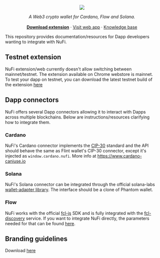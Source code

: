 <p align="center">
  <img src="https://user-images.githubusercontent.com/4980147/195957121-a23e667c-1acc-431c-951e-d752d42db594.png" /></p>
  <p align="center">
    <i>A Web3 crypto wallet for Cardano, Flow and Solana.</i>
    <br />
    <br />
    <a href="https://chrome.google.com/webstore/detail/nufi/gpnihlnnodeiiaakbikldcihojploeca"><strong>Download extension</strong></a>
    ·
    <a href="https://nu.fi">Visit web app</a>
    ·
    <a href="https://support.nu.fi/support/home">Knowledge base</a>

  </p>
</p>

This repository provides documentation/resources for Dapp developers wanting to integrate with NuFi.

## Testnet extension

NuFi extension/web currently doesn't allow switching between mainnet/testnet. The extension available on Chrome webstore is mainnet. To test your dapp on testnet, you can download the latest testnet build of the extension [here](https://assets.nu.fi/extension/testnet/nufi-cwe-testnet-latest.zip)

## Dapp connectors

NuFi offers several Dapp connectors allowing it to interact with Dapps across multiple blockchains. Below are instructions/resources clarifying how to integrate them.

### Cardano

NuFi's Cardano connector implements the [CIP-30](https://github.com/cardano-foundation/CIPs/tree/master/CIP-0030) standard and the API should behave the same as Flint wallet's CIP-30 connector, except it's injected as `window.cardano.nufi`. More info at https://www.cardano-caniuse.io

### Solana

NuFi's Solana connector can be integrated through the official solana-labs [wallet-adapter library](https://github.com/solana-labs/wallet-adapter/tree/master/packages/wallets/nufi). The interface should be a clone of Phantom wallet.

### Flow

NuFi works with the official [fcl-js](https://github.com/onflow/fcl-js) SDK and is fully integrated with the [fcl-discovery](https://github.com/onflow/fcl-discovery) service. If you want to integrate NuFi directly, the parameters needed for that can be found [here](https://github.com/onflow/fcl-discovery/blob/812bff5b90343976835d17bc2d7810aac62d714d/data/services.json#L74).

## Branding guidelines

Download [here](https://assets.nu.fi/brand.zip)
